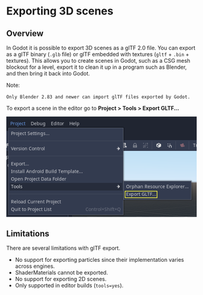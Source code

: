 

Exporting 3D scenes
===================

Overview
--------

In Godot it is possible to export 3D scenes as a glTF 2.0 file. You can
export as a glTF binary (`.glb` file) or glTF embedded with textures
(`gltf` + `.bin` + textures). This allows you to create scenes in Godot,
such as a CSG mesh blockout for a level, export it to clean it up in a
program such as Blender, and then bring it back into Godot.

Note:
 

    Only Blender 2.83 and newer can import glTF files exported by Godot.

To export a scene in the editor go to **Project > Tools > Export GLTF...**

![](img/gltf_godot_export.png)

Limitations
-----------

There are several limitations with glTF export.

* No support for exporting particles since their implementation varies across engines.
* ShaderMaterials cannot be exported.
* No support for exporting 2D scenes.
* Only supported in editor builds (`tools=yes`).
